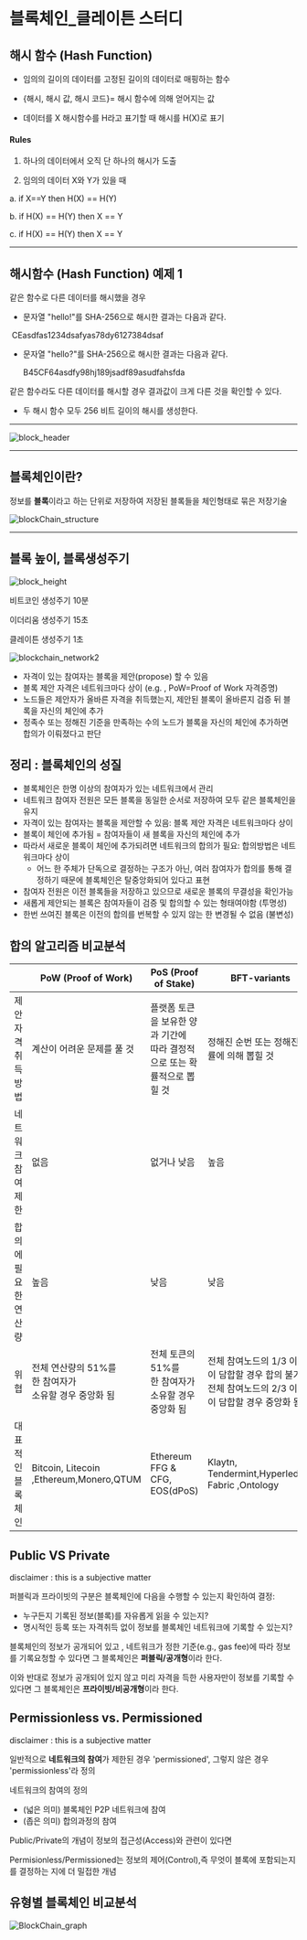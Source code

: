 # 블록체인_클레이튼 스터디











## 해시 함수 (Hash Function)







* 임의의 길이의 데이터를 고정된 길이의 데이터로 매핑하는 함수

* {해시, 해시 값, 해시 코드}= 해시 함수에 의해 얻어지는 값

* 데이터를 X 해시함수를 H라고 표기할 때 해시를 H(X)로 표기







#### Rules 

1. 하나의 데이터에서 오직 단 하나의 해시가 도출

2. 임의의 데이터 X와 Y가 있을 때 

a. if X==Y then H(X) == H(Y)

b. if H(X) == H(Y) then X == Y

c. if H(X) == H(Y) then X == Y 











***









## 해시함수 (Hash Function) 예제 1



같은 함수로 다른 데이터를 해시했을 경우 

* 문자열 "hello!"를 SHA-256으로 해시한 결과는 다음과 같다. 

​        CEasdfas1234dsafyas78dy6127384dsaf

* 문자열 "hello?"를 SHA-256으로 해시한 결과는 다음과 같다. 

  B45CF64asdfy98hj189jsadf89asudfahsfda



같은 함수라도 다른  데이터를 해시할 경우 결과값이 크게 다른 것을 확인할 수 있다. 

* 두 해시 함수 모두 256 비트 길이의 해시를 생성한다.

 

***















![block_header](block_header.png)













***







## 블록체인이란? 



정보를 **블록**이라고 하는 단위로 저장하여 저장된 블록들을 체인형태로 묶은 저장기술 











![blockChain_structure](blockChain_structure.png)













****









## 블록 높이, 블록생성주기



![block_height](block_height.png)



비트코인 생성주기 10분

이더리움 생성주기 15초

클레이튼 생성주기 1초











![blockchain_network2](blockchain_network2.png)







* 자격이 있는 참여자는 블록을 제안(propose) 할 수 있음
* 블록 제안 자격은 네트워크마다 상이 (e.g. , PoW=Proof of Work 자격증명)
* 노드들은 제안자가 올바른 자격을 취득했는지, 제안된 블록이 올바른지 검증 뒤 블록을 자신의 체인에 추가
* 정족수 또는 정해진 기준을 만족하는 수의 노드가 블록을 자신의 체인에 추가하면 합의가 이뤄졌다고 판단









## 정리 : 블록체인의 성질



* 블록체인은 한명 이상의 참여자가 있는 네트워크에서 관리
* 네트워크 참여자 전원은 모든 블록을 동일한 순서로 저장하여 모두 같은 블록체인을 유지
* 자격이 있는 참여자는 블록을 제안할 수 있음: 블록 제안 자격은 네트워크마다 상이
* 블록이 체인에 추가됨 = 참여자들이 새 블록을 자신의 체인에 추가
* 따라서 새로운 블록이 체인에 추가되려면 네트워크의 합의가 필요: 합의방법은 네트워크마다 상이
  *  어느 한 주체가 단독으로 결정하는 구조가 아닌, 여러 참여자가 합의를 통해 결정하기 때문에 블록체인은 탈중앙화되어 있다고 표현
* 참여자 전원은 이전 블록들을 저장하고 있으므로 새로운 블록의 무결성을 확인가능
* 새롭게 제안되는 블록은 참여자들이 검증 및 합의할 수 있는 형태여야함 (투명성)
* 한번 쓰여진 블록은 이전의 합의를 번복할 수 있지 않는 한 변경될 수 없음 (불변성)















## 합의 알고리즘 비교분석



|                      | PoW (Proof of Work)                                          | PoS (Proof of Stake)                                         | BFT-variants                                                 |
| -------------------- | ------------------------------------------------------------ | ------------------------------------------------------------ | ------------------------------------------------------------ |
| 제안자격 취득 방법   | 계산이 어려운 문제를 풀 것                                   | 플랫폼 토큰을 보유한 양과 기간에 <br />따라 결정적으로 또는 확률적으로 뽑힐 것 | 정해진 순번 또는 정해진 확률에 의해 뽑힐 것                  |
| 네트워크 참여 제한   | 없음                                                         | 없거나 낮음                                                  | 높음                                                         |
| 합의에 필요한 연산량 | 높음                                                         | 낮음                                                         | 낮음                                                         |
| 위협                 | 전체 연산량의 51%를 <br />한 참여자가 <br />소유할 경우 중앙화 됨 | 전체 토큰의 51%를 <br />한 참여자가 소유할 경우 중앙화 됨    | 전체 참여노드의 1/3 이상이 담합할 경우 합의 불가, <br />전체 참여노드의 2/3 이상이 담합할 경우 중앙화 됨 |
| 대표적인 블록체인    | Bitcoin, Litecoin ,Ethereum,Monero,QTUM                      | Ethereum FFG & CFG, EOS(dPoS)                                | Klaytn, Tendermint,Hyperledger Fabric ,Ontology              |









## Public VS Private 



disclaimer : this is a subjective matter



퍼블릭과 프라이빗의 구분은 블록체인에 다음을 수행할 수 있는지 확인하여 결정: 

*  누구든지 기록된 정보(블록)를 자유롭게 읽을 수 있는지?
*  명시적인 등록 또는 자격취득 없이 정보를 블록체인 네트워크에 기록할 수 있는지?



블록체인의 정보가 공개되어 있고 , 네트워크가 정한 기준(e.g., gas fee)에 따라 정보를 기록요청할 수 있다면 그 블록체인은 **퍼블릭/공개형**이라 한다.

이와 반대로 정보가 공개되어 있지 않고 미리 자격을 득한 사용자만이 정보를 기록할 수 있다면 그 블록체인은 **프라이빗/비공개형**이라 한다. 





## Permissionless vs. Permissioned 

disclaimer : this is a subjective matter 

일반적으로 **네트워크의 참여**가 제한된 경우 'permissioned', 그렇지 않은 경우 'permissionless'라 정의

네트워크의 참여의 정의



* (넓은 의미) 블록체인 P2P 네트워크에 참여
* (좁은 의미) 합의과정의 참여





Public/Private의 개념이 정보의 접근성(Access)와 관련이 있다면 

Permisionless/Permissioned는 정보의 제어(Control),즉 무엇이 블록에 포함되는지를 결정하는 지에 더 밀접한 개념 











## 유형별 블록체인 비교분석













![BlockChain_graph](BlockChain_graph.png)

































































